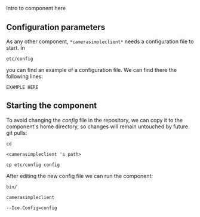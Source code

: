 ```
```
#
``` camerasimpleclient
```
Intro to component here


## Configuration parameters
As any other component,
``` *camerasimpleclient* ```
needs a configuration file to start. In

    etc/config

you can find an example of a configuration file. We can find there the following lines:

    EXAMPLE HERE

    
## Starting the component
To avoid changing the *config* file in the repository, we can copy it to the component's home directory, so changes will remain untouched by future git pulls:

    cd

``` <camerasimpleclient 's path> ```

    cp etc/config config
    
After editing the new config file we can run the component:

    bin/

```camerasimpleclient ```

    --Ice.Config=config

